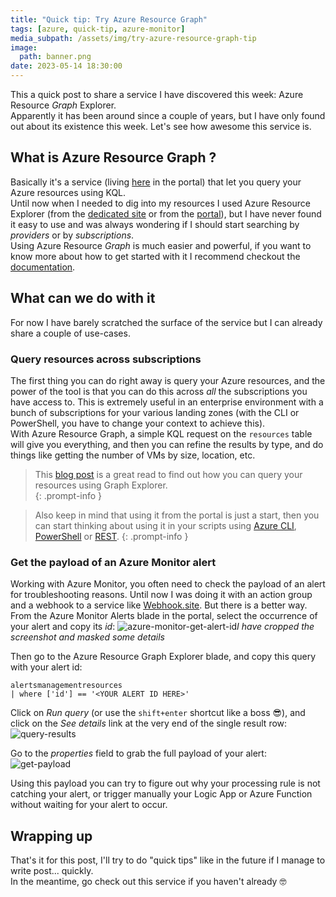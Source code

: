 ```yaml
---
title: "Quick tip: Try Azure Resource Graph"
tags: [azure, quick-tip, azure-monitor]
media_subpath: /assets/img/try-azure-resource-graph-tip
image:
  path: banner.png
date: 2023-05-14 18:30:00
---
```


This a quick post to share a service I have discovered this week: Azure Resource _Graph_ Explorer.  
Apparently it has been around since a couple of years, but I have only found out about its existence this week. Let's see how awesome this service is.

## What is Azure Resource Graph ?
Basically it's a service (living [here](https://portal.azure.com/#view/HubsExtension/ArgQueryBlade) in the portal) that let you query your Azure resources using KQL.  
Until now when I needed to dig into my resources I used Azure Resource Explorer (from the [dedicated site](https://resources.azure.com) or from the [portal](https://portal.azure.com/#view/HubsExtension/ArmExplorerBlade)), but I have never found it easy to use and was always wondering if I should start searching by _providers_ or by _subscriptions_.  
Using Azure Resource _Graph_ is much easier and powerful, if you want to know more about how to get started with it I recommend checkout the [documentation](https://learn.microsoft.com/en-us/azure/governance/resource-graph/).

## What can we do with it
For now I have barely scratched the surface of the service but I can already share a couple of use-cases.

### Query resources across subscriptions
The first thing you can do right away is query your Azure resources, and the power of the tool is that you can do this across _all_ the subscriptions you have access to. This is extremely useful in an enterprise environment with a bunch of subscriptions for your various landing zones (with the CLI or PowerShell, you have to change your context to achieve this).  
With Azure Resource Graph, a simple KQL request on the `resources` table will give you everything, and then you can refine the results by type, and do things like getting the number of VMs by size, location, etc.  

> This [blog post](https://techcommunity.microsoft.com/t5/itops-talk-blog/azure-resource-graph-zero-to-hero/ba-p/2303572) is a great read to find out how you can query your resources using Graph Explorer.  
{: .prompt-info }

> Also keep in mind that using it from the portal is just a start, then you can start thinking about using it in your scripts using [Azure CLI](https://learn.microsoft.com/en-us/azure/governance/resource-graph/first-query-azurecli), [PowerShell](https://learn.microsoft.com/en-us/azure/governance/resource-graph/first-query-powershell) or [REST](https://learn.microsoft.com/en-us/azure/governance/resource-graph/first-query-rest-api).
{: .prompt-info }

### Get the payload of an Azure Monitor alert
Working with Azure Monitor, you often need to check the payload of an alert for troubleshooting reasons. Until now I was doing it with an action group and a webhook to a service like [Webhook.site](https://webhook.site/). But there is a better way.  
From the Azure Monitor Alerts blade in the portal, select the occurrence of your alert and copy its _id_:
![azure-monitor-get-alert-id](/01-get-alert-id.png)_I have cropped the screenshot and masked some details_

Then go to the Azure Resource Graph Explorer blade, and copy this query with your alert id:
```kusto
alertsmanagementresources
| where ['id'] == '<YOUR ALERT ID HERE>'
```
Click on _Run query_ (or use the `shift+enter` shortcut like a boss 😎), and click on the _See details_ link at the very end of the single result row:
![query-results](/02-execute-query.png)

Go to the _properties_ field to grab the full payload of your alert:
![get-payload](/03-get-results.png)

Using this payload you can try to figure out why your processing rule is not catching your alert, or trigger manually your Logic App or Azure Function without waiting for your alert to occur.

## Wrapping up
That's it for this post, I'll try to do "quick tips" like in the future if I manage to write post... quickly.  
In the meantime, go check out this service if you haven't already 🤓